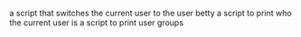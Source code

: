 a script that switches the current user to the user betty
a script to print who the current user is
a script to print user groups
